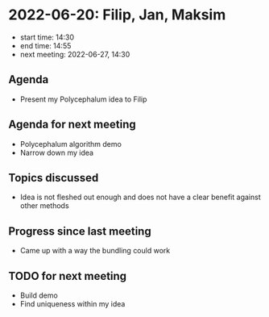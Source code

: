 # 2022-06-20: Filip, Jan, Maksim

* start time: 14:30
* end time: 14:55
* next meeting: 2022-06-27, 14:30

## Agenda

* Present my Polycephalum idea to Filip

## Agenda for next meeting

* Polycephalum algorithm demo
* Narrow down my idea

## Topics discussed

* Idea is not fleshed out enough and does not have a clear benefit against other methods

## Progress since last meeting

* Came up with a way the bundling could work

## TODO for next meeting

* Build demo
* Find uniqueness within my idea 